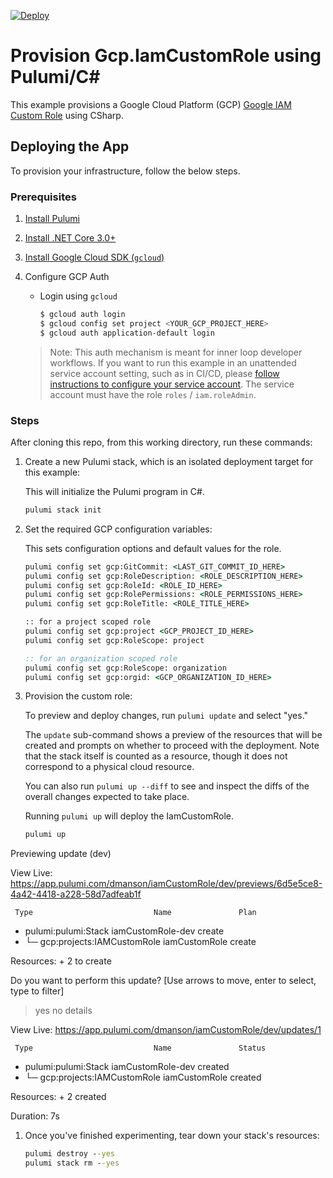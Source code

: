 [![Deploy](https://get.pulumi.com/new/button.svg)](https://app.pulumi.com/new)

# Provision Gcp.IamCustomRole using Pulumi/C#

This example provisions a Google Cloud Platform (GCP) [Google IAM Custom Role](https://cloud.google.com/iam/docs/understanding-custom-roles) using CSharp.

## Deploying the App

To provision your infrastructure, follow the below steps.

### Prerequisites

1. [Install Pulumi](https://www.pulumi.com/docs/get-started/install/)
1. [Install .NET Core 3.0+](https://dotnet.microsoft.com/download)
1. [Install Google Cloud SDK (`gcloud`)](https://cloud.google.com/sdk/docs/downloads-interactive)
1. Configure GCP Auth

    * Login using `gcloud`

        ```bash
        $ gcloud auth login
        $ gcloud config set project <YOUR_GCP_PROJECT_HERE>
        $ gcloud auth application-default login
        ```
    > Note: This auth mechanism is meant for inner loop developer
    > workflows. If you want to run this example in an unattended service
    > account setting, such as in CI/CD, please [follow instructions to
    > configure your service account](https://www.pulumi.com/docs/intro/cloud-providers/gcp/setup/). The
    > service account must have the role `roles` / `iam.roleAdmin`.

### Steps

After cloning this repo, from this working directory, run these commands:

1. Create a new Pulumi stack, which is an isolated deployment target for this example:

    This will initialize the Pulumi program in C#.

    ```cmd
    pulumi stack init
    ```

1. Set the required GCP configuration variables:

    This sets configuration options and default values for the role.

    ```cmd
   pulumi config set gcp:GitCommit: <LAST_GIT_COMMIT_ID_HERE>
   pulumi config set gcp:RoleDescription: <ROLE_DESCRIPTION_HERE>
   pulumi config set gcp:RoleId: <ROLE_ID_HERE>
   pulumi config set gcp:RolePermissions: <ROLE_PERMISSIONS_HERE>
   pulumi config set gcp:RoleTitle: <ROLE_TITLE_HERE>

    :: for a project scoped role
    pulumi config set gcp:project <GCP_PROJECT_ID_HERE>
    pulumi config set gcp:RoleScope: project

    :: for an organization scoped role
    pulumi config set gcp:RoleScope: organization
    pulumi config set gcp:orgid: <GCP_ORGANIZATION_ID_HERE>
    ```

1. Provision the custom role:

    To preview and deploy changes, run `pulumi update` and select "yes."

    The `update` sub-command shows a preview of the resources that will be created
    and prompts on whether to proceed with the deployment. Note that the stack
    itself is counted as a resource, though it does not correspond
    to a physical cloud resource.

    You can also run `pulumi up --diff` to see and inspect the diffs of the
    overall changes expected to take place.

    Running `pulumi up` will deploy the IamCustomRole.

    ```cmd
    pulumi up

Previewing update (dev)

View Live: https://app.pulumi.com/dmanson/iamCustomRole/dev/previews/6d5e5ce8-4a42-4418-a228-58d7adfeab1f

     Type                           Name               Plan
 +   pulumi:pulumi:Stack            iamCustomRole-dev  create
 +   └─ gcp:projects:IAMCustomRole  iamCustomRole      create

Resources:
    + 2 to create

Do you want to perform this update?  [Use arrows to move, enter to select, type to filter]
> yes
  no
  details

View Live: https://app.pulumi.com/dmanson/iamCustomRole/dev/updates/1

     Type                           Name               Status
 +   pulumi:pulumi:Stack            iamCustomRole-dev  created
 +   └─ gcp:projects:IAMCustomRole  iamCustomRole      created

Resources:
    + 2 created

Duration: 7s

1. Once you've finished experimenting, tear down your stack's resources:

    ```cmd
    pulumi destroy --yes
    pulumi stack rm --yes
    ```